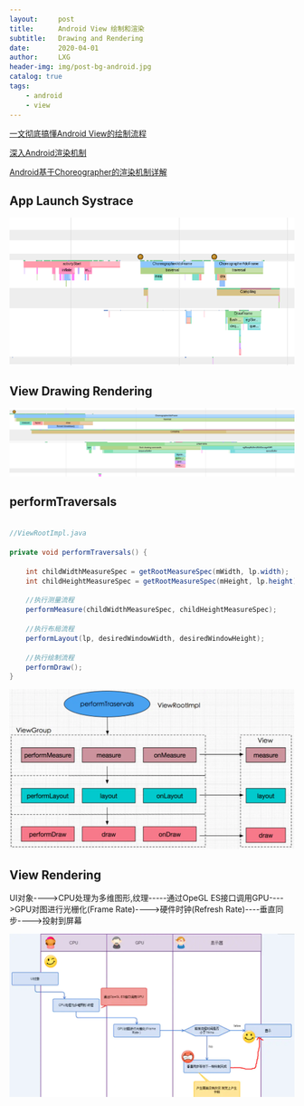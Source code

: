 ```yaml
---
layout:     post
title:      Android View 绘制和渲染
subtitle:   Drawing and Rendering
date:       2020-04-01
author:     LXG
header-img: img/post-bg-android.jpg
catalog: true
tags:
    - android
    - view
---
```


[一文彻底搞懂Android View的绘制流程](https://juejin.im/post/5e17e4726fb9a030176e6352)

[深入Android渲染机制](https://www.jianshu.com/p/1ef2a9e5aa91)

[Android基于Choreographer的渲染机制详解](https://zhuanlan.zhihu.com/p/87954949)

## App Launch Systrace

![systrace_app_launch](/images/systrace/systrace_app_launch.png)

## View Drawing Rendering

![view_drawing_rendering](/images/systrace/view_drawing_rendering.png)

## performTraversals

```java

//ViewRootImpl.java

private void performTraversals() {

    int childWidthMeasureSpec = getRootMeasureSpec(mWidth, lp.width);
    int childHeightMeasureSpec = getRootMeasureSpec(mHeight, lp.height);

    //执行测量流程
    performMeasure(childWidthMeasureSpec, childHeightMeasureSpec);

    //执行布局流程
    performLayout(lp, desiredWindowWidth, desiredWindowHeight);

    //执行绘制流程
    performDraw();
}

```

![perform_traversals](/images/view/perform_traversals.webp)

## View Rendering

UI对象---->CPU处理为多维图形,纹理-----通过OpeGL ES接口调用GPU---->GPU对图进行光栅化(Frame Rate)---->硬件时钟(Refresh Rate)----垂直同步---->投射到屏幕

![view_rendering](/images/view/view_rendering.webp)









